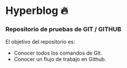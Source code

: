 # Hyperblog 🔥
### Repositorio de pruebas de GIT / GITHUB

El objetivo del repositorio es:
- Conocer todos los comandos de Git.
- Conocer un flujo de trabajo en Github.
